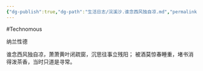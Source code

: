 ```yaml
---
{"dg-publish":true,"dg-path":"生活日志/浣溪沙.谁念西风独自凉.md","permalink":"/生活日志/浣溪沙.谁念西风独自凉/"}
---
```


#Technomous 

纳兰性德

谁念西风独自凉，萧萧黄叶闭疏窗，沉思往事立残阳；
被酒莫惊春睡重，堵书消得泼茶香，当时只道是寻常。


